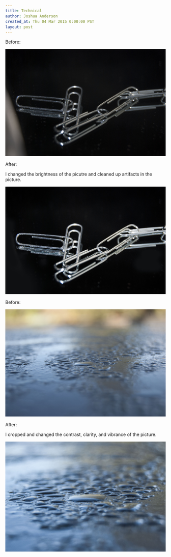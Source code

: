 ```yaml
---
title: Technical
author: Joshua Anderson
created_at: Thu 04 Mar 2015 0:00:00 PST
layout: post
---
```


Before:

<img class="post-image" src="/images/paperclips-before.jpg" alt="">

After:

I changed the brightness of the picutre and cleaned up artifacts in the picture.

<img class="post-image" src="/images/paperclips-after.jpg" alt="">

Before:

<img class="post-image" src="/images/watery-before.jpg" alt="">

After:

I cropped and changed the contrast, clarity, and vibrance of the picture.

<img class="post-image" src="/images/watery-after.jpg" alt="">
